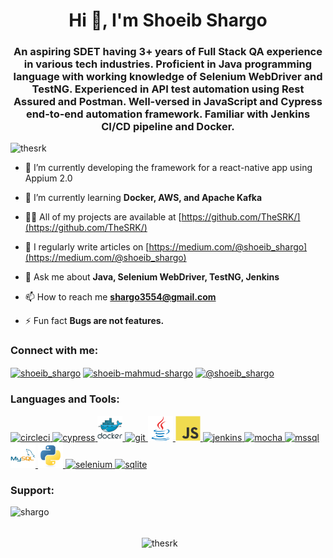 <h1 align="center">Hi 👋, I'm Shoeib Shargo</h1>
<h3 align="center">An aspiring SDET having 3+ years of Full Stack QA experience in various tech industries. Proficient in Java
programming language with working knowledge of Selenium WebDriver and TestNG. Experienced in API test automation
using Rest Assured and Postman. Well-versed in JavaScript and Cypress end-to-end automation framework. Familiar with
Jenkins CI/CD pipeline and Docker.</h3>

<p align="left"> <img src="https://komarev.com/ghpvc/?username=thesrk&label=Profile%20views&color=0e75b6&style=flat" alt="thesrk" /> </p>


- 🔭 I’m currently developing the framework for a react-native app using Appium 2.0

- 🌱 I’m currently learning **Docker, AWS, and Apache Kafka**

- 👨‍💻 All of my projects are available at [https://github.com/TheSRK/](https://github.com/TheSRK/)

- 📝 I regularly write articles on [https://medium.com/@shoeib_shargo](https://medium.com/@shoeib_shargo)

- 💬 Ask me about **Java, Selenium WebDriver, TestNG, Jenkins**

- 📫 How to reach me **shargo3554@gmail.com**

- ⚡ Fun fact **Bugs are not features.**


<h3 align="left">Connect with me:</h3>
<p align="left">
<a href="https://dev.to/shoeib_shargo" target="blank"><img align="center" src="https://raw.githubusercontent.com/rahuldkjain/github-profile-readme-generator/master/src/images/icons/Social/devto.svg" alt="shoeib_shargo" height="30" width="40" /></a>
<a href="https://linkedin.com/in/shoeib-mahmud-shargo" target="blank"><img align="center" src="https://raw.githubusercontent.com/rahuldkjain/github-profile-readme-generator/master/src/images/icons/Social/linked-in-alt.svg" alt="shoeib-mahmud-shargo" height="30" width="40" /></a>
<a href="https://medium.com/@shoeib_shargo" target="blank"><img align="center" src="https://raw.githubusercontent.com/rahuldkjain/github-profile-readme-generator/master/src/images/icons/Social/medium.svg" alt="@shoeib_shargo" height="30" width="40" /></a>
</p>


<h3 align="left">Languages and Tools:</h3>
<p align="left"> <a href="https://circleci.com" target="_blank" rel="noreferrer"> <img src="https://www.vectorlogo.zone/logos/circleci/circleci-icon.svg" alt="circleci" width="40" height="40"/> </a> <a href="https://www.cypress.io" target="_blank" rel="noreferrer"> <img src="https://raw.githubusercontent.com/simple-icons/simple-icons/6e46ec1fc23b60c8fd0d2f2ff46db82e16dbd75f/icons/cypress.svg" alt="cypress" width="40" height="40"/> </a> <a href="https://www.docker.com/" target="_blank" rel="noreferrer"> <img src="https://raw.githubusercontent.com/devicons/devicon/master/icons/docker/docker-original-wordmark.svg" alt="docker" width="40" height="40"/> </a> <a href="https://git-scm.com/" target="_blank" rel="noreferrer"> <img src="https://www.vectorlogo.zone/logos/git-scm/git-scm-icon.svg" alt="git" width="40" height="40"/> </a> <a href="https://www.java.com" target="_blank" rel="noreferrer"> <img src="https://raw.githubusercontent.com/devicons/devicon/master/icons/java/java-original.svg" alt="java" width="40" height="40"/> </a> <a href="https://developer.mozilla.org/en-US/docs/Web/JavaScript" target="_blank" rel="noreferrer"> <img src="https://raw.githubusercontent.com/devicons/devicon/master/icons/javascript/javascript-original.svg" alt="javascript" width="40" height="40"/> </a> <a href="https://www.jenkins.io" target="_blank" rel="noreferrer"> <img src="https://www.vectorlogo.zone/logos/jenkins/jenkins-icon.svg" alt="jenkins" width="40" height="40"/> </a> <a href="https://mochajs.org" target="_blank" rel="noreferrer"> <img src="https://www.vectorlogo.zone/logos/mochajs/mochajs-icon.svg" alt="mocha" width="40" height="40"/> </a> <a href="https://www.microsoft.com/en-us/sql-server" target="_blank" rel="noreferrer"> <img src="https://www.svgrepo.com/show/303229/microsoft-sql-server-logo.svg" alt="mssql" width="40" height="40"/> </a> <a href="https://www.mysql.com/" target="_blank" rel="noreferrer"> <img src="https://raw.githubusercontent.com/devicons/devicon/master/icons/mysql/mysql-original-wordmark.svg" alt="mysql" width="40" height="40"/> </a> <a href="https://www.python.org" target="_blank" rel="noreferrer"> <img src="https://raw.githubusercontent.com/devicons/devicon/master/icons/python/python-original.svg" alt="python" width="40" height="40"/> </a> <a href="https://www.selenium.dev" target="_blank" rel="noreferrer"> <img src="https://raw.githubusercontent.com/detain/svg-logos/780f25886640cef088af994181646db2f6b1a3f8/svg/selenium-logo.svg" alt="selenium" width="40" height="40"/> </a> <a href="https://www.sqlite.org/" target="_blank" rel="noreferrer"> <img src="https://www.vectorlogo.zone/logos/sqlite/sqlite-icon.svg" alt="sqlite" width="40" height="40"/> </a> </p>


<h3 align="left">Support:</h3>
<p><a href="https://www.buymeacoffee.com/shargo"> <img align="left" src="https://cdn.buymeacoffee.com/buttons/v2/default-yellow.png" height="50" width="210" alt="shargo" /></a></p><br><br>

<p><img align="center" src="https://github-readme-stats.vercel.app/api/top-langs?username=thesrk&show_icons=true&locale=en&layout=compact" alt="thesrk" /></p>

